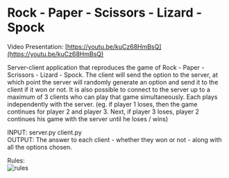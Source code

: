 # Rock - Paper - Scissors - Lizard - Spock
Video Presentation: 
[https://youtu.be/kuCz68HmBsQ](https://youtu.be/kuCz68HmBsQ)

Server-client application that reproduces the game of Rock - Paper - Scrissors - Lizard - Spock. The client will send the option to the server, at which point the server will randomly generate an option and send it to the client if it won or not. It is also possible to connect to the server up to a maximum of 3 clients who can play that game simultaneously. Each plays independently with the server. (eg. if player 1 loses, then the game continues for player 2 and player 3. Next, if player 3 loses, player 2 continues his game with the server until he loses / wins)

INPUT: server.py client.py  
OUTPUT: The answer to each client - whether they won or not - along with all the options chosen.

Rules:    
![rules](https://upload.wikimedia.org/wikipedia/en/c/cc/Rock_paper_scissors_lizard_spock.png)
 
  
